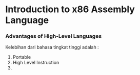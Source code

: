 <h1>Introduction to x86 Assembly Language</h1>

<h3>Advantages of High-Level Languages </h3>
<p>Kelebihan dari bahasa tingkat tinggi adalah :</p>
<ol>
<li>Portable</li>
<li>High Level Instruction</li>
<li></li>
</ol>
